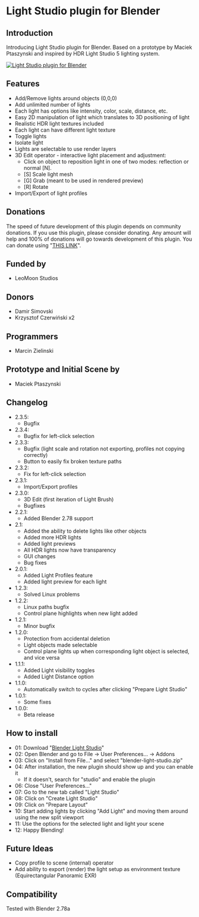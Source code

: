 # Light Studio plugin for Blender
## Introduction
Introducing Light Studio plugin for Blender. Based on a prototype by Maciek Ptaszynski and inspired by HDR Light Studio 5 lighting system.

[![Light Studio plugin for Blender](http://img.youtube.com/vi/I6KVYMLFR98/0.jpg)](https://www.youtube.com/watch?v=I6KVYMLFR98)

## Features
  - Add/Remove lights around objects (0,0,0)
  - Add unlimited number of lights
  - Each light has options like intensity, color, scale, distance, etc.
  - Easy 2D manipulation of light which translates to 3D positioning of light
  - Realistic HDR light textures included
  - Each light can have different light texture
  - Toggle lights
  - Isolate light
  - Lights are selectable to use render layers
  - 3D Edit operator - interactive light placement and adjustment:
	- Click on object to reposition light in one of two modes: reflection or normal [N].
	- [S] Scale light mesh
	- [G] Grab (meant to be used in rendered preview)
	- [R] Rotate
  - Import/Export of light profiles

## Donations
The speed of future development of this plugin depends on community donations. If you use this plugin, please consider donating. Any amount will help and 100% of donations will go towards development of this plugin. You can donate using "[THIS LINK](https://www.paypal.me/aminpersia)".

## Funded by
  - LeoMoon Studios

## Donors
  - Damir Simovski
  - Krzysztof Czerwiński x2

## Programmers
  - Marcin Zielinski

## Prototype and Initial Scene by
  - Maciek Ptaszynski

## Changelog
  - 2.3.5:
    - Bugfix
  - 2.3.4:
    - Bugfix for left-click selection
  - 2.3.3:
    - Bugfix (light scale and rotation not exporting, profiles not copying correctly)
    - Button to easily fix broken texture paths
  - 2.3.2:
    - Fix for left-click selection
  - 2.3.1:
    - Import/Export profiles
  - 2.3.0:
    - 3D Edit (first iteration of Light Brush)
    - Bugfixes
  - 2.2.1:
    - Added Blender 2.78 support
  - 2.1:
    - Added the ability to delete lights like other objects
    - Added more HDR lights
    - Added light previews
    - All HDR lights now have transparency
    - GUI changes
    - Bug fixes
  - 2.0.1:
    - Added Light Profiles feature
	- Added light preview for each light
  - 1.2.3:
    - Solved Linux problems
  - 1.2.2:
    - Linux paths bugfix
    - Control plane highlights when new light added
  - 1.2.1:
    - Minor bugfix
  - 1.2.0:
    - Protection from accidental deletion
    - Light objects made selectable
    - Control plane lights up when corresponding light object is selected, and vice versa
  - 1.1.1:
    - Added Light visibility toggles
    - Added Light Distance option
  - 1.1.0: 
    - Automatically switch to cycles after clicking "Prepare Light Studio"
  - 1.0.1:
    - Some fixes
  - 1.0.0:
    - Beta release

## How to install
  - 01: Download "[Blender Light Studio](https://leomoon.com/projects/plugins/blender-light-studio/)"
  - 02: Open Blender and go to File -> User Preferences... -> Addons
  - 03: Click on "Install from File..." and select "blender-light-studio.zip"
  - 04: After installation, the new plugin should show up and you can enable it
    - If it doesn't, search for "studio" and enable the plugin
  - 06: Close "User Preferences..."
  - 07: Go to the new tab called "Light Studio"
  - 08: Click on "Create Light Studio"
  - 09: Click on "Prepare Layout"
  - 10: Start adding lights by clicking "Add Light" and moving them around using the new split viewport
  - 11: Use the options for the selected light and light your scene
  - 12: Happy Blending!

## Future Ideas
  - Copy profile to scene (internal) operator
  - Add ability to export (render) the light setup as environment texture (Equirectangular Panoramic EXR)

## Compatibility
Tested with Blender 2.78a
